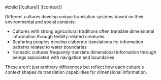 #child  [[culture]] [[context]]

Different cultures develop unique translation systems based on their environmental and social contexts:

- Cultures with strong agricultural traditions often translate dimensional information through fertility-related creatures
- Seafaring peoples develop elaborate translations for information patterns related to water boundaries
- Nomadic cultures frequently translate dimensional information through beings associated with navigation and boundaries

These aren't just arbitrary differences but reflect how each culture's context shapes its translation capabilities for dimensional information.